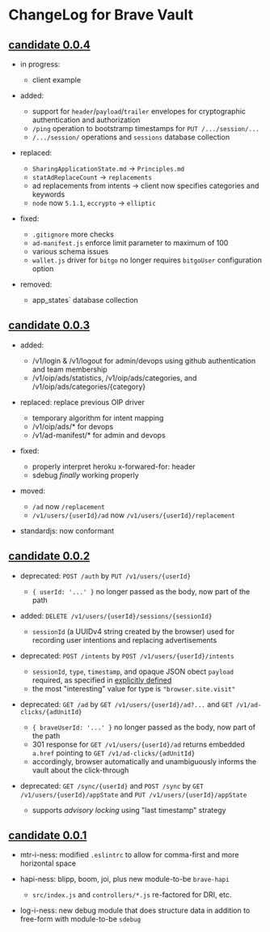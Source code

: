 # ChangeLog for Brave Vault

## [candidate 0.0.4](https://github.com/brave/vault/commit/447b9efb4c7dbf308c57d056346d2d61da35f3ed)

* in progress:
    * client example

* added:
    * support for `header`/`payload`/`trailer` envelopes for cryptographic authentication and authorization
    * `/ping` operation to bootstramp timestamps for `PUT /.../session/...`
    * `/.../session/` operations and `sessions` database collection

* replaced:
    * `SharingApplicationState.md` -> `Principles.md`
    * `statAdReplaceCount` -> `replacements`
    * ad replacements from intents -> client now specifies categories and keywords
    * `node` now `5.1.1`, `eccrypto` -> `elliptic`

* fixed:
    * `.gitignore` more checks
    * `ad-manifest.js` enforce limit parameter to maximum of 100
    * various schema issues
    * `wallet.js` driver for `bitgo` no longer requires `bitgoUser` configuration option

* removed:
    * app_states` database collection


## [candidate 0.0.3](https://github.com/brave/vault/commit/dee106a36a80227b1ec7a49b31aa734fc85c5ee1)

* added:
    * /v1/login & /v1/logout for admin/devops using github authentication and team membership
    * /v1/oip/ads/statistics, /v1/oip/ads/categories, and /v1/oip/ads/categories/{category}

* replaced: replace previous OIP driver
    * temporary algorithm for intent mapping
    * /v1/oip/ads/* for devops
    * /v1/ad-manifest/* for admin and devops

* fixed:
    * properly interpret heroku x-forwared-for: header
    * sdebug _finally_ working properly

* moved:
    * `/ad` now `/replacement`
    * `/v1/users/{userId}/ad` now `/v1/users/{userId}/replacement`

* standardjs: now conformant


## [candidate 0.0.2](https://github.com/brave/vault/commit/0d286b7484a168a3f0d7958a8155b3414376a1ef)

* deprecated: `POST /auth` by `PUT /v1/users/{userId}`
    * `{ userId: '...' }` no longer passed as the body, now part of the path

* added: `DELETE /v1/users/{userId}/sessions/{sessionId}`
    * `sessionId` (a UUIDv4 string created by the browser) used for recording user intentions and replacing advertisements

* deprecated: `POST /intents` by `POST /v1/users/{userId}/intents`
    * `sessionId`, `type`, `timestamp`, and opaque JSON obect `payload` required,
      as specified in [explicitly defined](https://github.com/brave/vault/wiki/Intents)
    * the most "interesting" value for type is `"browser.site.visit"`

* deprecated: `GET /ad` by `GET /v1/users/{userId}/ad?...` and `GET /v1/ad-clicks/{adUnitId}`
    * `{ braveUserId: '...' }` no longer passed as the body, now part of the path
    * 301 response for `GET /v1/users/{userId}/ad` returns embedded `a.href` pointing to `GET /v1/ad-clicks/{adUnitId}`
    * accordingly, browser automatically and unambiguously informs the vault about the click-through

* deprecated: `GET /sync/{userId}` and `POST /sync` by `GET /v1/users/{userId}/appState` and `PUT /v1/users/{userId}/appState`
    * supports _advisory locking_ using "last timestamp" strategy


## [candidate 0.0.1](https://github.com/brave/vault/commit/e462354cb52a474a1dfb8fe87ab05aee1e8b56df)

* mtr-i-ness: modified `.eslintrc` to allow for comma-first and more horizontal space

* hapi-ness: blipp, boom, joi, plus new module-to-be `brave-hapi`

    * `src/index.js` and `controllers/*.js` re-factored for DRI, etc.

* log-i-ness: new debug module that does structure data in addition to free-form with module-to-be `sdebug`
